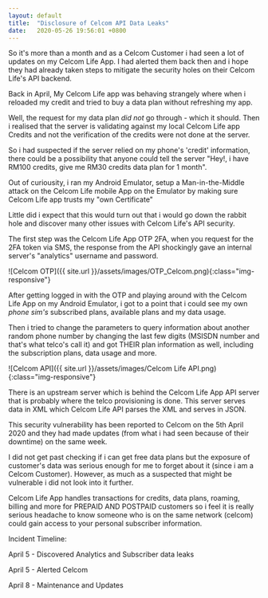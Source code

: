 ```yaml
---
layout: default
title:  "Disclosure of Celcom API Data Leaks"
date:   2020-05-26 19:56:01 +0800
---
```


So it's more than a month and as a Celcom Customer i had seen a lot of updates on my Celcom Life App. I had alerted them back then and i hope they had already taken steps to mitigate the security holes on their Celcom Life's API backend.

Back in April, My Celcom Life app was behaving strangely where when i reloaded my credit and tried to buy a data plan without refreshing my app.

Well, the request for my data plan  *did not* go through - which it should. Then i realised that the server is validating against my local Celcom Life app Credits and not the verification of the credits were not done at the server.

So i had suspected if the server relied on my phone's 'credit' information, there could be a possibility that anyone could tell the server "Hey!, i have RM100 credits, give me RM30 credits data plan for 1 month".

Out of curiousity, i ran my Android Emulator, setup a Man-in-the-Middle attack on the Celcom Life mobile App on the Emulator by making sure Celcom Life app trusts my "own Certificate"

Little did i expect that this would turn out that i would go down the rabbit hole and discover many other issues with Celcom Life's API security.

The first step was the Celcom Life App OTP 2FA, when you request for the 2FA token via SMS, the response from the API shockingly gave an internal server's "analytics" username and password.

![Celcom OTP]({{ site.url }}/assets/images/OTP_Celcom.png){:class="img-responsive"} 

After getting logged in with the OTP and playing around with the Celcom Life App on my Android Emulator, i got to a point that i could see my own *phone sim's* subscribed plans, available plans and my data usage.

Then i tried to change the parameters to query information about another random phone number by changing the last few digits (MSISDN number and that's what telco's call it) and got THEIR plan information as well, including the subscription plans, data usage and more.

![Celcom API]({{ site.url }}/assets/images/Celcom Life API.png){:class="img-responsive"}

There is an upstream server which is behind the Celcom Life App API server that is probably where the telco provisioning is done. This server serves data in XML which Celcom Life API parses the XML and serves in JSON. 

This security vulnerability has been reported to Celcom on the 5th April 2020 and they had made updates (from what i had seen because of their downtime) on the same week.

I did not get past checking if i can get free data plans but the exposure of customer's data was serious enough for me to forget about it (since i am a Celcom Customer). However, as much as a suspected that might be vulnerable i did not look into it further.

Celcom Life App handles transactions for credits, data plans, roaming, billing and more for PREPAID AND POSTPAID customers so i feel it is really serious headache to know someone who is on the same network (celcom) could gain access to your personal subscriber information.

Incident Timeline:

April 5 - Discovered Analytics and Subscriber data leaks

April 5 - Alerted Celcom

April 8 - Maintenance and Updates
